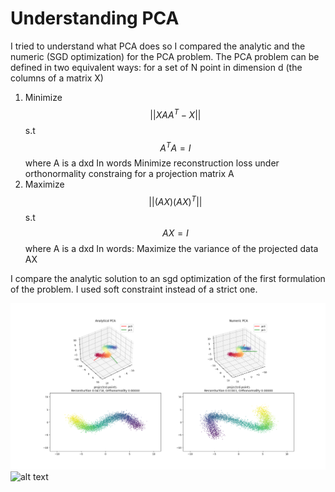 
# Understanding PCA
I tried to understand what PCA does so I compared the analytic and the numeric (SGD optimization) 
for the PCA problem.
The PCA problem can be defined in two equivalent ways:
for a set of N point in dimension d (the columns of a matrix X)
1. Minimize $$||XAA^T - X||$$ s.t $$A^TA = I$$  where A is a dxd
 In words Minimize reconstruction loss under orthonormality constraing 
 for a projection matrix A
2. Maximize $$|| (AX)(AX)^T ||$$ s.t $$AX = I$$  where A is a dxd
 In words: Maximize the variance of the projected data AX

I compare the analytic solution to an sgd optimization of the first formulation of the problem.
I used soft constraint instead of a strict one.


![alt text](../assets/understanding_pca_3d_sine.png)
![alt text](../assets/understanding_swiss_roll.png)
